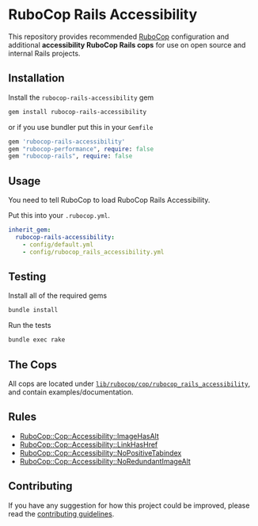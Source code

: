 # RuboCop Rails Accessibility

This repository provides recommended [RuboCop](https://github.com/rubocop/rubocop) configuration and additional **accessibility RuboCop Rails cops** for use on open source and internal Rails projects.

## Installation

Install the `rubocop-rails-accessibility` gem

```sh
gem install rubocop-rails-accessibility
```

or if you use bundler put this in your `Gemfile`

```ruby
gem 'rubocop-rails-accessibility'
gem "rubocop-performance", require: false
gem "rubocop-rails", require: false
```

## Usage

You need to tell RuboCop to load RuboCop Rails Accessibility.

Put this into your `.rubocop.yml`.

``` yaml
inherit_gem:
  rubocop-rails-accessibility:
    - config/default.yml
    - config/rubocop_rails_accessibility.yml
```

## Testing

Install all of the required gems

```sh
bundle install
```

Run the tests

```sh
bundle exec rake
```

## The Cops

All cops are located under
[`lib/rubocop/cop/rubocop_rails_accessibility`](lib/rubocop/cop/rubocop_rails_accessibility), and contain
examples/documentation.

## Rules

- [RuboCop::Cop::Accessibility::ImageHasAlt](guides/image-has-alt.md)
- [RuboCop::Cop::Accessibility::LinkHasHref](guides/link-has-href.md)
- [RuboCop::Cop::Accessibility::NoPositiveTabindex](guides/no-positive-tabindex.md)
- [RuboCop::Cop::Accessibility::NoRedundantImageAlt](guides/no-redundant-image-alt.md)

## Contributing

If you have any suggestion for how this project could be improved, please read the [contributing guidelines](https://github.com/github/rubocop-rails-accessibility/blob/main/CONTRIBUTING.md).
